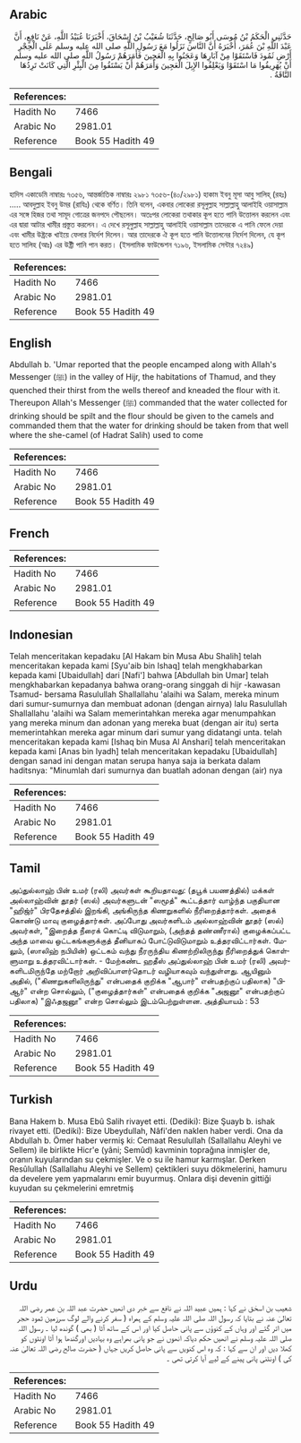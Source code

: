 ## Arabic


<div dir="rtl" lang="ar" style={{fontSize:'larger',backgroundColor:'#f8f9fa',padding:20}}>
حَدَّثَنِي الْحَكَمُ بْنُ مُوسَى أَبُو صَالِحٍ، حَدَّثَنَا شُعَيْبُ بْنُ إِسْحَاقَ، أَخْبَرَنَا عُبَيْدُ اللَّهِ، عَنْ نَافِعٍ، أَنَّ عَبْدَ اللَّهِ بْنَ عُمَرَ، أَخْبَرَهُ أَنَّ النَّاسَ نَزَلُوا مَعَ رَسُولِ اللَّهِ صلى الله عليه وسلم عَلَى الْحِجْرِ أَرْضِ ثَمُودَ فَاسْتَقَوْا مِنْ آبَارِهَا وَعَجَنُوا بِهِ الْعَجِينَ فَأَمَرَهُمْ رَسُولُ اللَّهِ صلى الله عليه وسلم أَنْ يُهَرِيقُوا مَا اسْتَقَوْا وَيَعْلِفُوا الإِبِلَ الْعَجِينَ وَأَمَرَهُمْ أَنْ يَسْتَقُوا مِنَ الْبِئْرِ الَّتِي كَانَتْ تَرِدُهَا النَّاقَةُ ‏.‏
</div>
<div style={{backgroundColor:'#f8f9fa',padding:20, marginBottom: 10}}><table> <thead> <tr> <th>References:</th> <th></th> </tr> </thead> <tbody><tr><td>Hadith No</td><td>7466</td></tr><tr><td>Arabic No</td><td>2981.01</td></tr><tr><td>Reference</td><td>Book 55 Hadith 49</td></tr></tbody></table></div>

## Bengali


<div dir="ltr" lang="bn" style={{fontSize:'larger',backgroundColor:'#f8f9fa',padding:20}}>
হাদিস একাডেমি নাম্বারঃ ৭৩৫৬, আন্তর্জাতিক নাম্বারঃ ২৯৮১ ৭৩৫৬-(৪০/২৯৮১) হাকাম ইবনু মূসা আবু সালিহ্ (রহঃ) ..... আবদুল্লাহ ইবনু উমর (রাযিঃ) থেকে বর্ণিত। তিনি বলেন, একবার লোকেরা রসূলুল্লাহ সাল্লাল্লাহু আলাইহি ওয়াসাল্লাম এর সঙ্গে হিজর তথা সামূদ গোত্রের জনপদে পৌছলেন। অতঃপর লোকেরা তথাকার কূপ হতে পানি উত্তোলন করলেন এবং এর দ্বারা আটার খামীর প্রস্তুত করলেন। এ দেখে রসূলুল্লাহ সাল্লাল্লাহু আলাইহি ওয়াসাল্লাম তাদেরকে এ পানি ফেলে দেয়া এবং খামীর উষ্ট্রকে খাইয়ে ফেলার নির্দেশ দিলেন। আর তাদেরকে ঐ কূপ হতে পানি উত্তোলনের নির্দেশ দিলেন, যে কূপ হতে সালিহ (আঃ) এর উষ্ট্রী পানি পান করত। (ইসলামিক ফাউন্ডেশন ৭১৯৬, ইসলামিক সেন্টার ৭২৪৯)
</div>
<div style={{backgroundColor:'#f8f9fa',padding:20, marginBottom: 10}}><table> <thead> <tr> <th>References:</th> <th></th> </tr> </thead> <tbody><tr><td>Hadith No</td><td>7466</td></tr><tr><td>Arabic No</td><td>2981.01</td></tr><tr><td>Reference</td><td>Book 55 Hadith 49</td></tr></tbody></table></div>

## English


<div dir="ltr" lang="en" style={{fontSize:'larger',backgroundColor:'#f8f9fa',padding:20}}>
Abdullah b. 'Umar reported that the people encamped along with Allah's Messenger (ﷺ) in the valley of Hijr, the habitations of Thamud, and they quenched their thirst from the wells thereof and kneaded the flour with it. Thereupon Allah's Messenger (ﷺ) commanded that the water collected for drinking should be spilt and the flour should be given to the camels and commanded them that the water for drinking should be taken from that well where the she-camel (of Hadrat Salih) used to come
</div>
<div style={{backgroundColor:'#f8f9fa',padding:20, marginBottom: 10}}><table> <thead> <tr> <th>References:</th> <th></th> </tr> </thead> <tbody><tr><td>Hadith No</td><td>7466</td></tr><tr><td>Arabic No</td><td>2981.01</td></tr><tr><td>Reference</td><td>Book 55 Hadith 49</td></tr></tbody></table></div>

## French


<div dir="ltr" lang="fr" style={{fontSize:'larger',backgroundColor:'#f8f9fa',padding:20}}>

</div>
<div style={{backgroundColor:'#f8f9fa',padding:20, marginBottom: 10}}><table> <thead> <tr> <th>References:</th> <th></th> </tr> </thead> <tbody><tr><td>Hadith No</td><td>7466</td></tr><tr><td>Arabic No</td><td>2981.01</td></tr><tr><td>Reference</td><td>Book 55 Hadith 49</td></tr></tbody></table></div>

## Indonesian


<div dir="ltr" lang="id" style={{fontSize:'larger',backgroundColor:'#f8f9fa',padding:20}}>
Telah menceritakan kepadaku [Al Hakam bin Musa Abu Shalih] telah menceritakan kepada kami [Syu'aib bin Ishaq] telah mengkhabarkan kepada kami [Ubaidullah] dari [Nafi'] bahwa [Abdullah bin Umar] telah mengkhabarkan kepadanya bahwa orang-orang singgah di hijr -kawasan Tsamud- bersama Rasulullah Shallallahu 'alaihi wa Salam, mereka minum dari sumur-sumurnya dan membuat adonan (dengan airnya) lalu Rasulullah Shallallahu 'alaihi wa Salam memerintahkan mereka agar menumpahkan yang mereka minum dan adonan yang mereka buat (dengan air itu) serta memerintahkan mereka agar minum dari sumur yang didatangi unta. telah menceritakan kepada kami [Ishaq bin Musa Al Anshari] telah menceritakan kepada kami [Anas bin Iyadh] telah menceritakan kepadaku [Ubaidullah] dengan sanad ini dengan matan serupa hanya saja ia berkata dalam haditsnya: "Minumlah dari sumurnya dan buatlah adonan dengan (air) nya
</div>
<div style={{backgroundColor:'#f8f9fa',padding:20, marginBottom: 10}}><table> <thead> <tr> <th>References:</th> <th></th> </tr> </thead> <tbody><tr><td>Hadith No</td><td>7466</td></tr><tr><td>Arabic No</td><td>2981.01</td></tr><tr><td>Reference</td><td>Book 55 Hadith 49</td></tr></tbody></table></div>

## Tamil


<div dir="ltr" lang="ta" style={{fontSize:'larger',backgroundColor:'#f8f9fa',padding:20}}>
அப்துல்லாஹ் பின் உமர் (ரலி) அவர்கள் கூறியதாவது: (தபூக் பயணத்தில்) மக்கள் அல்லாஹ்வின் தூதர் (ஸல்) அவர்களுடன் "ஸமூத்" கூட்டத்தார் வாழ்ந்த பகுதியான "ஹிஜ்ர்" பிரதேசத்தில் இறங்கி, அங்கிருந்த கிணறுகளில் நீரிறைத்தார்கள். அதைக் கொண்டு மாவு குழைத்தார்கள். அப்போது அவர்களிடம் அல்லாஹ்வின் தூதர் (ஸல்) அவர்கள், "இறைத்த நீரைக் கொட்டி விடுமாறும், (அந்தத் தண்ணீரால்) குழைக்கப்பட்ட அந்த மாவை ஒட்டகங்களுக்குத் தீனியாகப் போட்டுவிடுமாறும் உத்தரவிட்டார்கள். மேலும், (ஸாலிஹ் நபியின்) ஒட்டகம் வந்து நீரருந்திய கிணற்றிலிருந்து நீரிறைத்துக் கொள்ளுமாறு உத்தரவிட்டார்கள். - மேற்கண்ட ஹதீஸ் அப்துல்லாஹ் பின் உமர் (ரலி) அவர்களிடமிருந்தே மற்றோர் அறிவிப்பாளர்தொடர் வழியாகவும் வந்துள்ளது. ஆயினும் அதில், ("கிணறுகளிலிருந்து" என்பதைக் குறிக்க "ஆபார்" என்பதற்குப் பதிலாக) "பிஆர்" என்ற சொல்லும், ("குழைத்தார்கள்" என்பதைக் குறிக்க "அஜனூ" என்பதற்குப் பதிலாக) "இஃதஜனூ" என்ற சொல்லும் இடம்பெற்றுள்ளன. அத்தியாயம் : 53
</div>
<div style={{backgroundColor:'#f8f9fa',padding:20, marginBottom: 10}}><table> <thead> <tr> <th>References:</th> <th></th> </tr> </thead> <tbody><tr><td>Hadith No</td><td>7466</td></tr><tr><td>Arabic No</td><td>2981.01</td></tr><tr><td>Reference</td><td>Book 55 Hadith 49</td></tr></tbody></table></div>

## Turkish


<div dir="ltr" lang="tr" style={{fontSize:'larger',backgroundColor:'#f8f9fa',padding:20}}>
Bana Hakem b. Musa Ebû Salih rivayet etti. (Dediki): Bize Şuayb b. ishak rivayet etti. (Dediki): Bize Ubeydullah, Nâfi'den naklen haber verdi. Ona da Abdullah b. Ömer haber vermiş ki: Cemaat Resulullah (Sallallahu Aleyhi ve Sellem) ile birlikte Hicr'e (yâni; Semûd) kavminin toprağına inmişler de, oranın kuyularından su çekmişler. Ve o su ile hamur karmışlar. Derken Resûlullah (Sallallahu Aleyhi ve Sellem) çektikleri suyu dökmelerini, hamuru da develere yem yapmalarını emir buyurmuş. Onlara dişi devenin gittiği kuyudan su çekmelerini emretmiş
</div>
<div style={{backgroundColor:'#f8f9fa',padding:20, marginBottom: 10}}><table> <thead> <tr> <th>References:</th> <th></th> </tr> </thead> <tbody><tr><td>Hadith No</td><td>7466</td></tr><tr><td>Arabic No</td><td>2981.01</td></tr><tr><td>Reference</td><td>Book 55 Hadith 49</td></tr></tbody></table></div>

## Urdu


<div dir="rtl" lang="ur" style={{fontSize:'larger',backgroundColor:'#f8f9fa',padding:20}}>
شعیب بن اسحٰق نے کہا : ہمیں عبید اللہ نے نافع سے خبر دی انھیں حضرت عبد اللہ بن عمر رضی اللہ تعالیٰ عنہ نے بتایا کہ رسول اللہ صلی اللہ علیہ وسلم کے ہمراہ ( سفر کرنے والے لوگ سرزمین ثمود حجر میں اتر گئے اور وہاں کے کنوؤں سے پانی حاصل کیا اور اس کے ساتھ آٹا ( بھی ) گوندھ لیا ۔ رسول اللہ صلی اللہ علیہ وسلم نے انھیں حکم دیاکہ انھوں نے جو پانی بھراہے وہ بہادیں اورگندھا ہوا آٹا اونٹوں کو کھلا دیں اور ان سے کہا : کہ وہ اس کنویں سے پانی حاصل کریں جہاں ( حضرت صالح رضی اللہ تعالیٰ عنہ کی ) اونٹنی پانی پینے کے لیے آیا کرتی تھی ۔
</div>
<div style={{backgroundColor:'#f8f9fa',padding:20, marginBottom: 10}}><table> <thead> <tr> <th>References:</th> <th></th> </tr> </thead> <tbody><tr><td>Hadith No</td><td>7466</td></tr><tr><td>Arabic No</td><td>2981.01</td></tr><tr><td>Reference</td><td>Book 55 Hadith 49</td></tr></tbody></table></div>